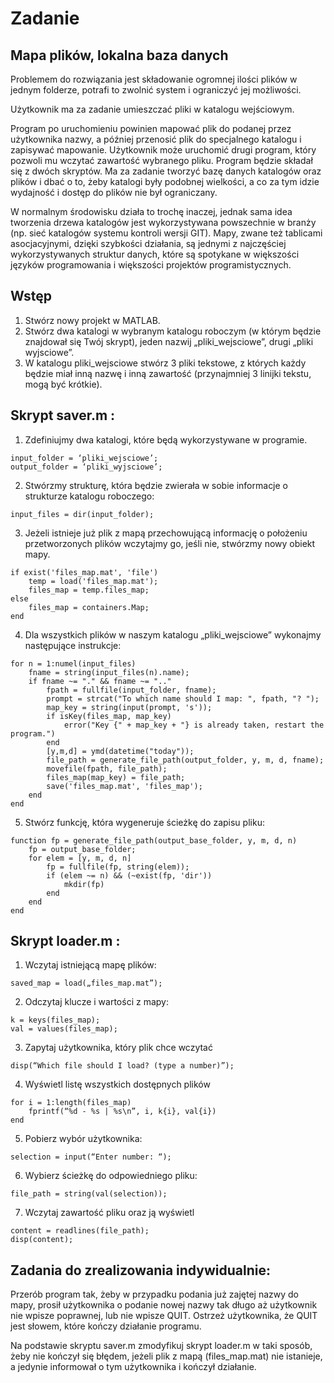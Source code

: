 # Zadanie
## Mapa plików, lokalna baza danych

Problemem do rozwiązania jest składowanie ogromnej ilości plików w jednym folderze, potrafi to zwolnić system i ograniczyć jej możliwości. 

Użytkownik ma za zadanie umieszczać pliki w katalogu wejściowym.

Program po uruchomieniu powinien mapować plik do podanej przez użytkownika nazwy, a później przenosić plik do specjalnego katalogu i zapisywać mapowanie. Użytkownik może uruchomić drugi program, który pozwoli mu wczytać zawartość wybranego pliku.
Program będzie składał się z dwóch skryptów. Ma za zadanie tworzyć bazę danych katalogów oraz plików i dbać o to, żeby katalogi były podobnej wielkości, a co za tym idzie wydajność i dostęp do plików nie był ograniczany.

W normalnym środowisku działa to trochę inaczej, jednak sama idea tworzenia drzewa katalogów jest wykorzystywana powszechnie w branży (np. sieć katalogów systemu kontroli wersji GIT). Mapy, zwane też tablicami asocjacyjnymi, dzięki szybkości działania, są jednymi z najczęściej wykorzystywanych struktur danych, które są spotykane w większości języków programowania i większości projektów programistycznych.

## Wstęp
1. Stwórz nowy projekt w MATLAB.
2. Stwórz dwa katalogi w wybranym katalogu roboczym (w którym będzie znajdował się
Twój skrypt), jeden nazwij „pliki_wejsciowe”, drugi „pliki wyjsciowe”.
3. W katalogu pliki_wejsciowe stwórz 3 pliki tekstowe, z których każdy będzie miał inną
nazwę i inną zawartość (przynajmniej 3 linijki tekstu, mogą być krótkie).

## Skrypt saver.m :
1. Zdefiniujmy dwa katalogi, które będą wykorzystywane w programie.
```
input_folder = ‘pliki_wejsciowe’;
output_folder = ‘pliki_wyjsciowe’;
```
2. Stwórzmy strukturę, która będzie zwierała w sobie informacje o strukturze katalogu roboczego:
```
input_files = dir(input_folder);
```
3. Jeżeli istnieje już plik z mapą przechowującą informację o położeniu przetworzonych plików wczytajmy go, jeśli nie, stwórzmy nowy obiekt mapy.
```
if exist('files_map.mat', 'file')
    temp = load('files_map.mat');
    files_map = temp.files_map;
else
    files_map = containers.Map;
end
```
4. Dla wszystkich plików w naszym katalogu „pliki_wejsciowe” wykonajmy następujące instrukcje:
```
for n = 1:numel(input_files)
    fname = string(input_files(n).name);
    if fname ~= "." && fname ~= ".."
        fpath = fullfile(input_folder, fname);
        prompt = strcat("To which name should I map: ", fpath, "? ");
        map_key = string(input(prompt, 's'));
        if isKey(files_map, map_key)
            error("Key {" + map_key + "} is already taken, restart the program.")
        end
        [y,m,d] = ymd(datetime("today"));
        file_path = generate_file_path(output_folder, y, m, d, fname);
        movefile(fpath, file_path);
        files_map(map_key) = file_path;
        save('files_map.mat', 'files_map');
    end
end
```
5. Stwórz funkcję, która wygeneruje ścieżkę do zapisu pliku:
```
function fp = generate_file_path(output_base_folder, y, m, d, n)
    fp = output_base_folder;
    for elem = [y, m, d, n]
        fp = fullfile(fp, string(elem));
        if (elem ~= n) && (~exist(fp, 'dir'))
            mkdir(fp)
        end
    end
end
```

## Skrypt loader.m :
1. Wczytaj istniejącą mapę plików:
```
saved_map = load(„files_map.mat”);
```
2. Odczytaj klucze i wartości z mapy:
```
k = keys(files_map);
val = values(files_map);
```
3. Zapytaj użytkownika, który plik chce wczytać
```
disp(“Which file should I load? (type a number)”);
```
4. Wyświetl listę wszystkich dostępnych plików
```
for i = 1:length(files_map)
    fprintf(“%d - %s | %s\n”, i, k{i}, val{i})
end
```
5. Pobierz wybór użytkownika:
```
selection = input(“Enter number: “);
```
6. Wybierz ścieżkę do odpowiedniego pliku:
```
file_path = string(val(selection));
```
7. Wczytaj zawartość pliku oraz ją wyświetl
```
content = readlines(file_path);
disp(content);
```

## Zadania do zrealizowania indywidualnie:
Przerób program tak, żeby w przypadku podania już zajętej nazwy do mapy, prosił użytkownika o podanie nowej nazwy tak długo aż użytkownik nie wpisze poprawnej, lub nie wpisze QUIT. Ostrzeż użytkownika, że QUIT jest słowem, które kończy działanie programu.

Na podstawie skryptu saver.m zmodyfikuj skrypt loader.m w taki sposób, żeby nie kończył się błędem, jeżeli plik z mapą (files_map.mat) nie istanieje, a jedynie informował o tym użytkownika i kończył działanie.